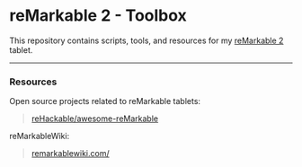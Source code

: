 # reMarkable 2 - Toolbox

This repository contains scripts, tools, and resources for my [reMarkable 2](https://remarkable.com/store/remarkable-2) tablet.

---

### Resources

Open source projects related to reMarkable tablets:
> [reHackable/awesome-reMarkable](https://github.com/reHackable/awesome-reMarkable#device-tools)

reMarkableWiki:
> [remarkablewiki.com/](https://remarkablewiki.com/)
